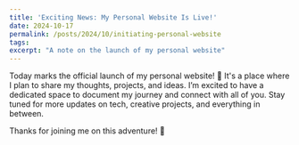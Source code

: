 ```yaml
---
title: 'Exciting News: My Personal Website Is Live!'
date: 2024-10-17
permalink: /posts/2024/10/initiating-personal-website
tags:
excerpt: "A note on the launch of my personal website"
---
```


Today marks the official launch of my personal website! 🎉 It's a place where I plan to share my thoughts, projects, and ideas. I’m excited to have a dedicated space to document my journey and connect with all of you. Stay tuned for more updates on tech, creative projects, and everything in between. 

Thanks for joining me on this adventure! 🚀
